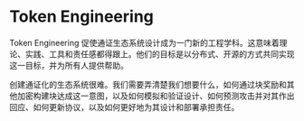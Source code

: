 # 

# Token Engineering

Token Engineering 促使通证生态系统设计成为一门新的工程学科。这意味着理论、实践、工具和责任感都得跟上。他们的目标是以分布式、开源的方式共同实现这一目标，并为所有人提供帮助。

创建通证化的生态系统很难。我们需要弄清楚我们想要什么，如何通过块奖励和其他加密构建块达成这一意图，以及如何模拟和验证设计、如何预测攻击并对其作出回应、如何更新协议，以及如何更好地为其设计和部署承担责任。

